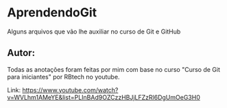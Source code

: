 # AprendendoGit
Alguns arquivos que vão lhe auxiliar no curso de Git e GitHub

## Autor:
Todas as anotações foram feitas por mim com base no curso "Curso de Git para iniciantes" por RBtech no youtube. 

Link: https://www.youtube.com/watch?v=WVLhm1AMeYE&list=PLInBAd9OZCzzHBJjLFZzRl6DgUmOeG3H0


